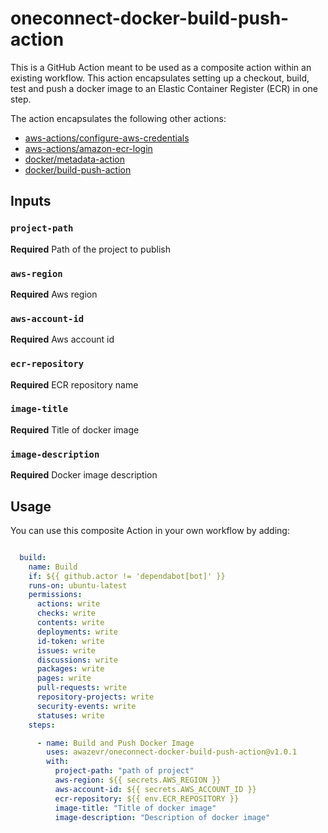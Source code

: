 # oneconnect-docker-build-push-action

This is a GitHub Action meant to be used as a composite action within an existing workflow. This action encapsulates setting up a checkout, build, test and push a docker image to an Elastic Container Register (ECR) in one step.

The action encapsulates the following other actions:

- [aws-actions/configure-aws-credentials](https://github.com/aws-actions/configure-aws-credentials)
- [aws-actions/amazon-ecr-login](https://github.com/aws-actions/amazon-ecr-login)
- [docker/metadata-action](https://github.com/docker/metadata-action)
- [docker/build-push-action](https://github.com/docker/build-push-action)

## Inputs

### `project-path`

**Required** Path of the project to publish

### `aws-region`

**Required** Aws region

### `aws-account-id`

**Required** Aws account id

### `ecr-repository`

**Required** ECR repository name

### `image-title`

**Required** Title of docker image

### `image-description`

**Required** Docker image description


## Usage
You can use this composite Action in your own workflow by adding:

```yml

  build:
    name: Build
    if: ${{ github.actor != 'dependabot[bot]' }}
    runs-on: ubuntu-latest
    permissions:
      actions: write
      checks: write
      contents: write
      deployments: write
      id-token: write
      issues: write
      discussions: write
      packages: write
      pages: write
      pull-requests: write
      repository-projects: write
      security-events: write
      statuses: write
    steps:

      - name: Build and Push Docker Image
        uses: awazevr/oneconnect-docker-build-push-action@v1.0.1
        with:
          project-path: "path of project"
          aws-region: ${{ secrets.AWS_REGION }}
          aws-account-id: ${{ secrets.AWS_ACCOUNT_ID }}
          ecr-repository: ${{ env.ECR_REPOSITORY }}
          image-title: "Title of docker image"
          image-description: "Description of docker image"

```

